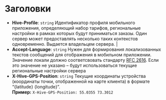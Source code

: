 # Заголовки


* **Hive-Profile**: `string` Идентификатор профиля мобильного приложения, определяющий набор тарифов, региональные настройки в рамках которых будут приниматься заказы. Один сервер может предоставлять несколько таких контекстов одновременно. Выдается владельцем сервера. |
* **Accept-Language**: `string` Нужен для формирования локализованных текстов сообщений для отображения в мобильном приложении. Значение локали должно соответсвовать стандарту [RFC 2616](https://www.w3.org/Protocols/rfc2616/rfc2616-sec14.html#sec14.4). Если это значение не указано – будут использоваться текущие региональные настройки сервера
* **X-Hive-GPS-Position**: `string` Текущие координаты устройства (координаты точки, отображенной на карте клиента) в формате “{latitude} {longitude}”. <br>**Пример:** `X-Hive-GPS-Position: 55.0355 73.3012`
